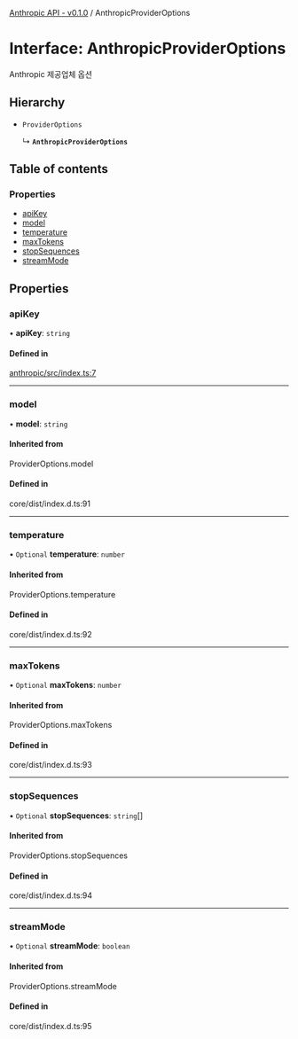 [Anthropic API - v0.1.0](/robota/api-reference/anthropic/) / AnthropicProviderOptions

# Interface: AnthropicProviderOptions

Anthropic 제공업체 옵션

## Hierarchy

- `ProviderOptions`

  ↳ **`AnthropicProviderOptions`**

## Table of contents

### Properties

- [apiKey](/robota/api-reference/anthropic/interfaces/AnthropicProviderOptions#apikey)
- [model](/robota/api-reference/anthropic/interfaces/AnthropicProviderOptions#model)
- [temperature](/robota/api-reference/anthropic/interfaces/AnthropicProviderOptions#temperature)
- [maxTokens](/robota/api-reference/anthropic/interfaces/AnthropicProviderOptions#maxtokens)
- [stopSequences](/robota/api-reference/anthropic/interfaces/AnthropicProviderOptions#stopsequences)
- [streamMode](/robota/api-reference/anthropic/interfaces/AnthropicProviderOptions#streammode)

## Properties

### <a id="apikey" name="apikey"></a> apiKey

• **apiKey**: `string`

#### Defined in

[anthropic/src/index.ts:7](https://github.com/robotaio/robota/blob/main/packages/anthropic/src/index.ts#L7)

___

### <a id="model" name="model"></a> model

• **model**: `string`

#### Inherited from

ProviderOptions.model

#### Defined in

core/dist/index.d.ts:91

___

### <a id="temperature" name="temperature"></a> temperature

• `Optional` **temperature**: `number`

#### Inherited from

ProviderOptions.temperature

#### Defined in

core/dist/index.d.ts:92

___

### <a id="maxtokens" name="maxtokens"></a> maxTokens

• `Optional` **maxTokens**: `number`

#### Inherited from

ProviderOptions.maxTokens

#### Defined in

core/dist/index.d.ts:93

___

### <a id="stopsequences" name="stopsequences"></a> stopSequences

• `Optional` **stopSequences**: `string`[]

#### Inherited from

ProviderOptions.stopSequences

#### Defined in

core/dist/index.d.ts:94

___

### <a id="streammode" name="streammode"></a> streamMode

• `Optional` **streamMode**: `boolean`

#### Inherited from

ProviderOptions.streamMode

#### Defined in

core/dist/index.d.ts:95
